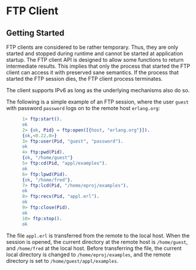 <!--
%CopyrightBegin%

Copyright Ericsson AB 2023-2024. All Rights Reserved.

Licensed under the Apache License, Version 2.0 (the "License");
you may not use this file except in compliance with the License.
You may obtain a copy of the License at

    http://www.apache.org/licenses/LICENSE-2.0

Unless required by applicable law or agreed to in writing, software
distributed under the License is distributed on an "AS IS" BASIS,
WITHOUT WARRANTIES OR CONDITIONS OF ANY KIND, either express or implied.
See the License for the specific language governing permissions and
limitations under the License.

%CopyrightEnd%
-->
# FTP Client

## Getting Started

FTP clients are considered to be rather temporary. Thus, they are only started
and stopped during runtime and cannot be started at application startup. The FTP
client API is designed to allow some functions to return intermediate results.
This implies that only the process that started the FTP client can access it
with preserved sane semantics. If the process that started the FTP session dies,
the FTP client process terminates.

The client supports IPv6 as long as the underlying mechanisms also do so.

The following is a simple example of an FTP session, where the user `guest` with
password `password` logs on to the remote host `erlang.org`:

```erlang
      1> ftp:start().
      ok
      2> {ok, Pid} = ftp:open([{host, "erlang.org"}]).
      {ok,<0.22.0>}
      3> ftp:user(Pid, "guest", "password").
      ok
      4> ftp:pwd(Pid).
      {ok, "/home/guest"}
      5> ftp:cd(Pid, "appl/examples").
      ok
      6> ftp:lpwd(Pid).
      {ok, "/home/fred"}.
      7> ftp:lcd(Pid, "/home/eproj/examples").
      ok
      8> ftp:recv(Pid, "appl.erl").
      ok
      9> ftp:close(Pid).
      ok
      10> ftp:stop().
      ok
```

The file `appl.erl` is transferred from the remote to the local host. When the
session is opened, the current directory at the remote host is `/home/guest`,
and `/home/fred` at the local host. Before transferring the file, the current
local directory is changed to `/home/eproj/examples`, and the remote directory
is set to `/home/guest/appl/examples`.
